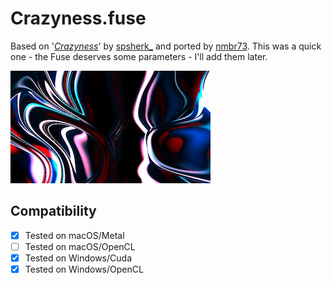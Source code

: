 Crazyness.fuse
==================

Based on '_[Crazyness](https://www.shadertoy.com/view/wdjSRc)_' by [spsherk_](https://www.shadertoy.com/user/spsherk_) and ported by [nmbr73](../Profiles/nmbr73.md). This was a quick one - the Fuse deserves some parameters - I'll add them later.

![thumb](Crazyness_320x180.png "Crazyness.fuse")

## Compatibility
- [x] Tested on macOS/Metal
- [ ] Tested on macOS/OpenCL
- [x] Tested on Windows/Cuda
- [x] Tested on Windows/OpenCL
